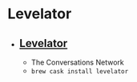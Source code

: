 # Levelator
- [Levelator](http://www.conversationsnetwork.org/levelator/)
  - 
  - The Conversations Network
  - `brew cask install levelator`
